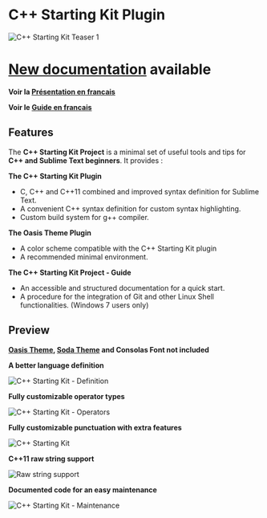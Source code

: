 C++ Starting Kit Plugin
========================

![C++ Starting Kit Teaser 1](https://raw.githubusercontent.com/kodLite/cppStartingKit-Guide/master/screenshot/cppStartingKit/cppStartingKit_teaser_001.jpg)

# [New documentation](http://cppstartingkitproject-guide.readthedocs.org/en/latest/#) available

**Voir la [Présentation en francais](https://github.com/kodLite/cppStartingKit-PresentationFr)**

**Voir le [Guide en francais](https://github.com/kodLite/cppStartingKit-Guidefr)**

## Features

The **C++ Starting Kit Project** is a minimal set of useful tools and tips for **C++ and Sublime Text beginners**. It provides :

**The C++ Starting Kit Plugin**

* C, C++ and C++11 combined and improved syntax definition for Sublime Text.
* A convenient C++ syntax definition for custom syntax highlighting.
* Custom build system for g++ compiler.

**The Oasis Theme Plugin**

* A color scheme compatible with the C++ Starting Kit plugin
* A recommended minimal environment.

**The C++ Starting Kit Project - Guide**

* An accessible and structured documentation for a quick start.
* A procedure for the integration of Git and other Linux Shell functionalities. (Windows 7 users only)



## Preview
**[Oasis Theme](https://github.com/kodLite/Oasis-Theme), [Soda Theme](http://buymeasoda.github.io/soda-theme/) and Consolas Font not included**

**A better language definition**

![C++ Starting Kit - Definition](https://raw.githubusercontent.com/kodLite/cppStartingKit-Guide/master/screenshot/cppStartingKit/0.1.6/C++-Starting-Kit---Definitions.jpg)

**Fully customizable operator types**

![C++ Starting Kit - Operators](https://raw.githubusercontent.com/kodLite/cppStartingKit-Guide/master/screenshot/cppStartingKit/0.1.6/C++-Starting-Kit---Operators.jpg)

**Fully customizable punctuation with extra features**

![C++ Starting Kit](https://raw.githubusercontent.com/kodLite/cppStartingKit-Guide/master/screenshot/cppStartingKit/0.1.6/C++-Starting-Kit---Punctuation.jpg)

**C++11 raw string support**

![Raw string support](https://raw.githubusercontent.com/kodLite/cppStartingKit-Guide/master/screenshot/cppStartingKit/0.1.9/raw-string-support.jpg)


**Documented code for an easy maintenance**

![C++ Starting Kit - Maintenance](https://raw.githubusercontent.com/kodLite/cppStartingKit-Guide/master/screenshot/cppStartingKit/Namespace-added.jpg)
